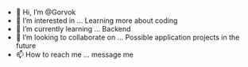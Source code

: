 - 👋 Hi, I’m @Gorvok
- 👀 I’m interested in ... Learning more about coding
- 🌱 I’m currently learning ... Backend 
- 💞️ I’m looking to collaborate on ... Possible application projects in the future
- 📫 How to reach me ... message me

<!---
Gorvok/Gorvok is a ✨ special ✨ repository because its `README.md` (this file) appears on your GitHub profile.
You can click the Preview link to take a look at your changes.
--->
